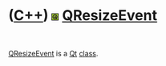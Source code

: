 



 

 

 

 

 

([C++](Cpp.htm)) ![Qt](PicQt.png) [QResizeEvent](CppQResizeEvent.htm)
=====================================================================

 

[QResizeEvent](CppQResizeEvent.htm) is a [Qt](CppQt.htm)
[class](CppClass.htm).

 

 

 

 

 





 



